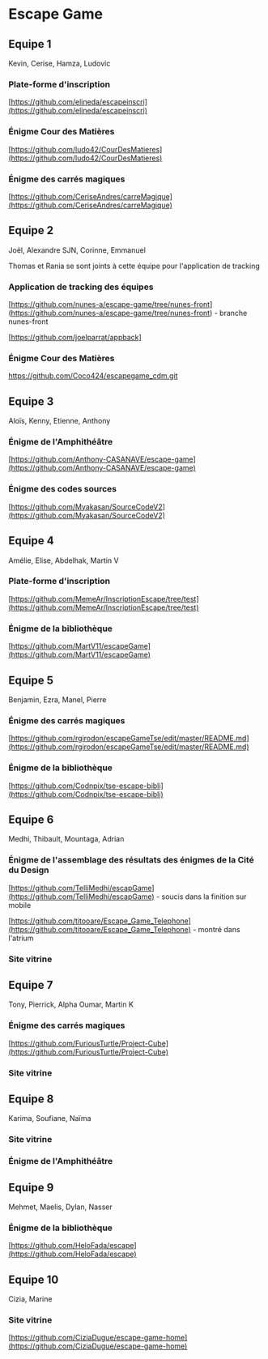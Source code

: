# Escape Game

## Equipe 1

Kevin, Cerise, Hamza, Ludovic

### Plate-forme d'inscription

[https://github.com/elineda/escapeinscri](https://github.com/elineda/escapeinscri)

### Énigme Cour des Matières

[https://github.com/ludo42/CourDesMatieres](https://github.com/ludo42/CourDesMatieres)

### Énigme des carrés magiques

[https://github.com/CeriseAndres/carreMagique](https://github.com/CeriseAndres/carreMagique)

## Equipe 2

Joël, Alexandre SJN, Corinne, Emmanuel

Thomas et Rania se sont joints à cette équipe pour l'application de tracking

### Application de tracking des équipes

[https://github.com/nunes-a/escape-game/tree/nunes-front] (https://github.com/nunes-a/escape-game/tree/nunes-front) - branche nunes-front

[https://github.com/joelparrat/appback]

### Énigme Cour des Matières

https://github.com/Coco424/escapegame_cdm.git

## Equipe 3

Aloïs, Kenny, Etienne, Anthony

### Énigme de l'Amphithéâtre

[https://github.com/Anthony-CASANAVE/escape-game](https://github.com/Anthony-CASANAVE/escape-game)

### Énigme des codes sources

[https://github.com/Myakasan/SourceCodeV2](https://github.com/Myakasan/SourceCodeV2)

## Equipe 4

Amélie, Elise, Abdelhak, Martin V

### Plate-forme d'inscription

[https://github.com/MemeAr/InscriptionEscape/tree/test](https://github.com/MemeAr/InscriptionEscape/tree/test)

### Énigme de la bibliothèque

[https://github.com/MartV11/escapeGame](https://github.com/MartV11/escapeGame)

## Equipe 5

Benjamin, Ezra, Manel, Pierre

### Énigme des carrés magiques

[https://github.com/rgirodon/escapeGameTse/edit/master/README.md](https://github.com/rgirodon/escapeGameTse/edit/master/README.md)

### Énigme de la bibliothèque

[https://github.com/Codnpix/tse-escape-bibli](https://github.com/Codnpix/tse-escape-bibli)

## Equipe 6

Medhi, Thibault, Mountaga, Adrian

### Énigme de l'assemblage des résultats des énigmes de la Cité du Design

[https://github.com/TelliMedhi/escapGame](https://github.com/TelliMedhi/escapGame) - soucis dans la finition sur mobile

[https://github.com/titooare/Escape_Game_Telephone](https://github.com/titooare/Escape_Game_Telephone) - montré dans l'atrium

### Site vitrine

## Equipe 7

Tony, Pierrick, Alpha Oumar, Martin K

### Énigme des carrés magiques

[https://github.com/FuriousTurtle/Project-Cube](https://github.com/FuriousTurtle/Project-Cube)

### Site vitrine

## Equipe 8

Karima, Soufiane, Naïma

### Site vitrine

### Énigme de l'Amphithéâtre

## Equipe 9

Mehmet, Maelis, Dylan, Nasser

### Énigme de la bibliothèque

[https://github.com/HeloFada/escape](https://github.com/HeloFada/escape)

## Equipe 10

Cizia, Marine

### Site vitrine

[https://github.com/CiziaDugue/escape-game-home](https://github.com/CiziaDugue/escape-game-home)

